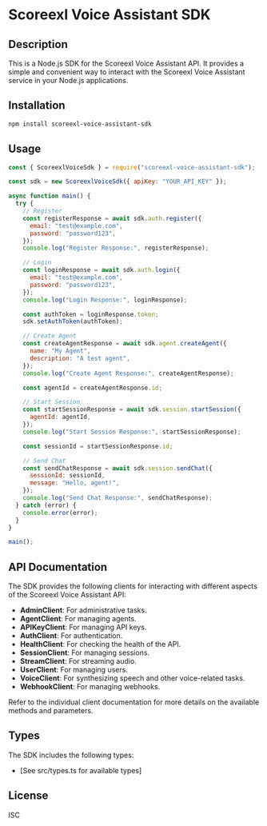 # Scoreexl Voice Assistant SDK

## Description

This is a Node.js SDK for the Scoreexl Voice Assistant API. It provides a simple and convenient way to interact with the Scoreexl Voice Assistant service in your Node.js applications.

## Installation

```bash
npm install scoreexl-voice-assistant-sdk
```

## Usage

```javascript
const { ScoreexlVoiceSdk } = require("scoreexl-voice-assistant-sdk");

const sdk = new ScoreexlVoiceSdk({ apiKey: "YOUR_API_KEY" });

async function main() {
  try {
    // Register
    const registerResponse = await sdk.auth.register({
      email: "test@example.com",
      password: "password123",
    });
    console.log("Register Response:", registerResponse);

    // Login
    const loginResponse = await sdk.auth.login({
      email: "test@example.com",
      password: "password123",
    });
    console.log("Login Response:", loginResponse);

    const authToken = loginResponse.token;
    sdk.setAuthToken(authToken);

    // Create Agent
    const createAgentResponse = await sdk.agent.createAgent({
      name: "My Agent",
      description: "A test agent",
    });
    console.log("Create Agent Response:", createAgentResponse);

    const agentId = createAgentResponse.id;

    // Start Session
    const startSessionResponse = await sdk.session.startSession({
      agentId: agentId,
    });
    console.log("Start Session Response:", startSessionResponse);

    const sessionId = startSessionResponse.id;

    // Send Chat
    const sendChatResponse = await sdk.session.sendChat({
      sessionId: sessionId,
      message: "Hello, agent!",
    });
    console.log("Send Chat Response:", sendChatResponse);
  } catch (error) {
    console.error(error);
  }
}

main();
```

## API Documentation

The SDK provides the following clients for interacting with different aspects of the Scoreexl Voice Assistant API:

- **AdminClient**: For administrative tasks.
- **AgentClient**: For managing agents.
- **APIKeyClient**: For managing API keys.
- **AuthClient**: For authentication.
- **HealthClient**: For checking the health of the API.
- **SessionClient**: For managing sessions.
- **StreamClient**: For streaming audio.
- **UserClient**: For managing users.
- **VoiceClient**: For synthesizing speech and other voice-related tasks.
- **WebhookClient**: For managing webhooks.

Refer to the individual client documentation for more details on the available methods and parameters.

## Types

The SDK includes the following types:

- [See src/types.ts for available types]

## License

ISC
